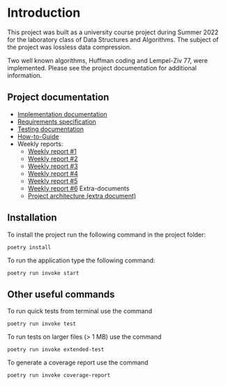 # Introduction
This project was built as a university course project during Summer 2022 for the laboratory class of Data Structures and Algorithms. The subject of the project was lossless data compression.

Two well known algorithms, Huffman coding and Lempel-Ziv 77, were implemented. Please see the project documentation for additional information.


## Project documentation

* [Implementation documentation](/documentation/execution-documentation.md)
* [Requirements specification](/documentation/requirements-specification.md)
* [Testing documentation](/documentation/testing-documentation.md)
* [How-to-Guide](/documentation/how-to-guide.md)
* Weekly reports:
  * [Weekly report #1](/documentation/weekly-report-1.md)
  * [Weekly report #2](documentation/weekly-report-2.md)
  * [Weekly report #3](documentation/weekly-report-3.md)
  * [Weekly report #4](documentation/weekly-report-4.md)
  * [Weekly report #5](documentation/weekly-report-5.md)
  * [Weekly report #6](documentation/weekly-report-6.md)
Extra-documents
  * [Project architecture (extra document)](/documentation/architecture.md)

## Installation

To install the project run the following command in the project folder:
```
poetry install
```

To run the application type the following command:
```
poetry run invoke start
```

## Other useful commands

To run quick tests from terminal use the command
```
poetry run invoke test
```

To run tests on larger files (> 1 MB) use the command
```
poetry run invoke extended-test
```

To generate a coverage report use the command
```
poetry run invoke coverage-report
```